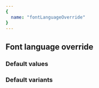 ```yaml
---
{
  name: "fontLanguageOverride"
}
---
```


## Font language override

### Default values
<!-- defaults.values.start -->

<!-- defaults.values.end -->


### Default variants
<!-- defaults.variants.start -->

<!-- defaults.variants.end -->
